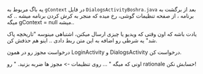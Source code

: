 یه باگ مربوط به `gContext` در فایل `DialogsActivityBoshra.java` بعد از برگشت به برنامه ، از صفحه تنظیمات گوشی، رخ میده که منجر به کرش کردن برنامه میشه .. 
که میگه gContext = null میشه..

یادت باشه که اون وقتی که ویدیو یا چیزی ارسال میکنن، اشتباهی مینوسه "تاریخچه پاک شد" یه شرطی رو اضافه به این متن ربط دادی .. اینو هم حذفش کن.

درخواست مجوز رو در همون LoginActivity و DialogsActivity درخواست کن.

اونی که میگه " ... روی تنظیمات -> مجوز ها ضربه بزنید. " رو rationale حسابش نکن!